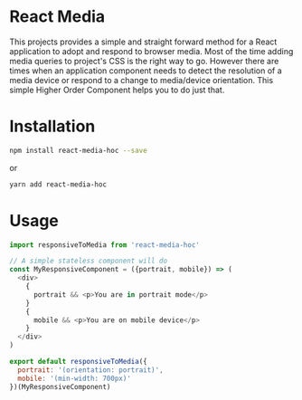 # React Media 

This projects provides a simple and straight forward method for a React application to adopt and respond to browser media.
Most of the time adding media queries to project's CSS is the right way to go.
However there are times when an application component needs to detect the resolution of a media device or respond to 
a change to media/device orientation. This simple Higher Order Component helps you to do just that.

# Installation

```bash
npm install react-media-hoc --save
```

or 

```bash
yarn add react-media-hoc
```

# Usage 

```javascript
import responsiveToMedia from 'react-media-hoc'

// A simple stateless component will do
const MyResponsiveComponent = ({portrait, mobile}) => (
  <div>
    {
      portrait && <p>You are in portrait mode</p>
    }
    {
      mobile && <p>You are on mobile device</p>
    }
  </div>
)

export default responsiveToMedia({
  portrait: '(orientation: portrait)',
  mobile: '(min-width: 700px)'
})(MyResponsiveComponent)
```
